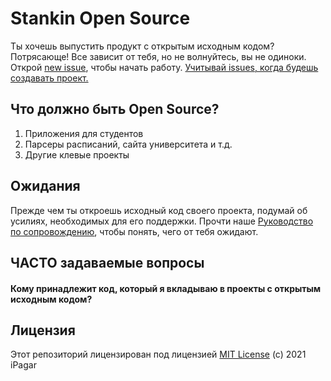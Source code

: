 # Stankin Open Source

Ты хочешь выпустить продукт с открытым исходным кодом? Потрясающе! Все зависит от тебя, но не волнуйтесь, вы не одиноки. Открой [new issue](https://github.com/iPagar/oss-stankin/issues/new?template=new-release.md), чтобы начать работу. [Учитывай issues, когда будешь создавать проект.](docs/key-questions-for-choose-projects.md)

## Что должно быть Open Source?

1. Приложения для студентов
2. Парсеры расписаний, сайта университета и т.д.
3. Другие клевые проекты

## Ожидания

Прежде чем ты откроешь исходный код своего проекта, подумай об усилиях, необходимых для его поддержки. Прочти наше [Руководство по сопровождению](docs/maintainers-guide.md), чтобы понять, чего от тебя ожидают.

## ЧАСТО задаваемые вопросы

#### Кому принадлежит код, который я вкладываю в проекты с открытым исходным кодом?

## Лицензия

Этот репозиторий лицензирован под лицензией [MIT License](../LICENSE) (c) 2021 iPagar
